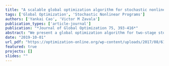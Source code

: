 ```yaml
---
title: "A scalable global optimization algorithm for stochastic nonlinear programs"
tags: ['Global Optimization', 'Stochastic Nonlinear Programs']
authors: ['Yankai Cao', 'Victor M Zavala']
publication_types: ['article-journal']
publication: "*Journal of Global Optimization 75, 393-416*"
abstract: "We present a global optimization algorithm for two-stage stochastic nonlinear programs (NLPs). The algorithm uses a tailored reduced-space spatial branch and bound (BB) strategy to exploit the nearly decomposable structure of the problem. At each node in the BB scheme, a lower bound is constructed by relaxing the so-called non-anticipativity constraints and an upper bound is constructed by fixing the first-stage variables to the current candidate solution. A key advantage of this approach is that both lower and upper bounds can be computed by solving individual scenario subproblems. Another key property of this approach is that it only needs to perform branching on the first-stage variables to guarantee convergence (branching on the second-stage variables is performed implicitly during the computation of lower and upper bounds). Notably, convergence results for this scheme also hold for two-stage stochastic MINLPs with mixed-integer first-stage variables and continuous recourse variables. We present a serial implementation of the algorithm in Julia, that we call SNGO. The implementation is interfaced to the structured modeling language Plasmo.jl, which facilitates benchmarking and model processing. Our implementation incorporates typical features that help accelerate the BB search such as LP-based lower bounding techniques, local search-based upper bounding techniques, and relaxation-based bounds tightening techniques. These strategies require the solution of extensive forms of the stochastic program but can potentially be solved using structured interior-point solvers (when the problem is an NLP). Numerical experiments are performed for a controller tuning formulation, a parameter estimation formulation for microbial growth models, and a stochastic test set from GLOBALlib. We compare the computational results against SCIP and demonstrate that the proposed approach achieves significant speedups."
date: "2019-10-01"
url_pdf: "https://optimization-online.org/wp-content/uploads/2017/08/6164.pdf"
featured: true
projects: []
slides: ""
---
```

